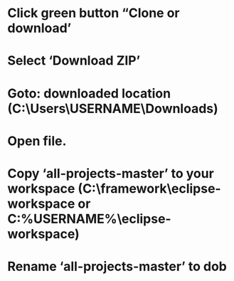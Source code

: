 # Click green button “Clone or download’
# Select ‘Download ZIP’
# Goto: downloaded location (C:\Users\USERNAME\Downloads)
# Open file.
# Copy ‘all-projects-master’ to your workspace (C:\framework\eclipse-workspace or C:\%USERNAME%\eclipse-workspace)
# Rename ‘all-projects-master’ to dob
